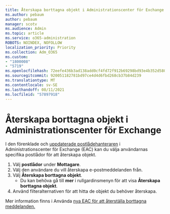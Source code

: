 ```yaml
---
title: Återskapa borttagna objekt i Administrationscenter för Exchange
ms.author: pebaum
author: pebaum
manager: scotv
ms.audience: Admin
ms.topic: article
ms.service: o365-administration
ROBOTS: NOINDEX, NOFOLLOW
localization_priority: Priority
ms.collection: Adm_O365
ms.custom:
- "1800008"
- "5719"
ms.openlocfilehash: 72eefe436b3ad138add0cf4fd72f912b69298bd93e4b352d5802f015ec94cbc3
ms.sourcegitcommit: 920051182781bd97ce4d4d6fbd268cb37b84d239
ms.translationtype: MT
ms.contentlocale: sv-SE
ms.lasthandoff: 08/11/2021
ms.locfileid: "57897918"
---
```

# <a name="recover-deleted-items-from-exchange-admin-center"></a>Återskapa borttagna objekt i Administrationscenter för Exchange

I den förenklade och [uppdaterade postlådehanteraren](https://admin.exchange.microsoft.com/#/mailboxes) i Administrationscenter för Exchange (EAC) kan du välja användarnas specifika postlådor för att återskapa objekt.

1. Välj **postlådor** under **Mottagare**.
2. Välj den användare du vill återskapa e-postmeddelanden från.
3. Välj **Återskapa borttagna objekt**.
    - Du kan behöva gå till **mer** i rullgardinsmenyn för att visa **Återskapa borttagna objekt**.
4. Använd filteralternativen för att hitta de objekt du behöver återskapa.

Mer information finns i Använda [nya EAC för att återställa borttagna meddelanden.](https://docs.microsoft.com/exchange/recipients-in-exchange-online/manage-user-mailboxes/recover-deleted-messages#use-new-eac-for-recovering-deleted-messages)
